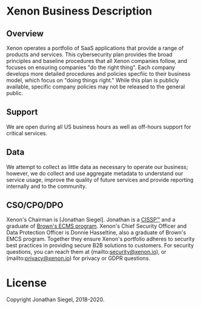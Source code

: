 # Xenon Business Description

## Overview

Xenon operates a portfolio of SaaS applications that provide a range of products and services. This cybersecurity plan provides the broad principles and baseline procedures that all Xenon companies follow, and focuses on ensuring companies "do the right thing". Each company develops more detailed procedures and policies specfiic to their business model, which focus on "doing things right." While this plan is publicly available, specific company policies may not be released to the general public.

## Support

We are open during all US business hours as well as off-hours support for critical services.

## Data

We attempt to collect as little data as necessary to operate our business; however, we do collect and use aggregate metadata to understand our service usage, improve the quality of future services and provide reporting internally and to the community.

## CSO/CPO/DPO

Xenon's Chairman is [Jonathan Siegel]. Jonathan is a [CISSP&trade;](https://webportal.isc2.org/custom/CertificationVerificationResults.aspx?FN=&LN=siegel&CN=645968) and a graduate of [Brown's ECMS program](https://professional.brown.edu/cybersecurity/). Xenon's Chief Security Officer and Data Protection Officer is Donnie Hasseltine, also a graduate of Brown's EMCS program. Together they ensure Xenon's portfolio adheres to security best practices in providing secure B2B solutions to customers. For security questions, you can reach them at (mailto:security@xenon.io), or (mailto:privacy@xenon.io) for privacy or GDPR questions.

# License

Copyright Jonathan Siegel, 2018-2020.
